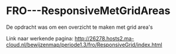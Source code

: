 # FRO---ResponsiveMetGridAreas

De opdracht was om een overzicht te maken met grid area's 

Link naar werkende pagina: 
http://26278.hosts2.ma-cloud.nl/bewijzenmap/periode1.3/fro/ResponsiveGrid/index.html
